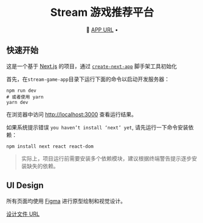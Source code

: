 <div align="center">
  <h1>Stream 游戏推荐平台</h1>
  <p align="center">
    &#128195 <a href="#">APP URL</a> •  
  </p>
</div>

## 快速开始

这是一个基于 [Next.js](https://nextjs.org/) 的项目，通过 [`create-next-app`](https://github.com/vercel/next.js/tree/canary/packages/create-next-app) 脚手架工具初始化

首先，在`stream-game-app`目录下运行下面的命令以启动开发服务器：

```
npm run dev
# 或者使用 yarn
yarn dev
```

在浏览器中访问 [http://localhost:3000](http://localhost:3000/) 查看运行结果。

如果系统提示错误 `you haven’t install ‘next’ yet`, 请先运行一下命令安装依赖：

```
npm install next react react-dom
```

> 实际上，项目运行前需要安装多个依赖模块，建议根据终端警告提示逐步安装缺失的依赖。

## UI Design

所有页面均使用 [Figma](https://www.figma.com) 进行原型绘制和视觉设计。

[设计文件 URL](https://www.figma.com/design/2paZ67mRYmGg0y4DhNzBx8/stream-game-app?node-id=0-1&p=f&t=xSf5eKOxvTC0SzGG-0)

